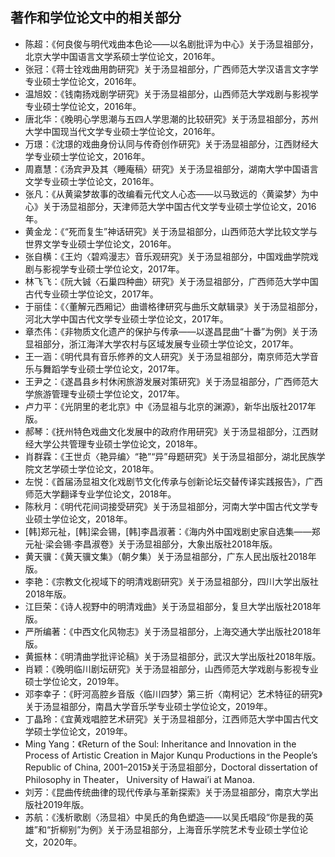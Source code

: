 ## 著作和学位论文中的相关部分
- 陈超：《何良俊与明代戏曲本色论——以名剧批评为中心》关于汤显祖部分，北京大学中国语言文学系硕士学位论文，2016年。
- 张冠：《蒋士铨戏曲用韵研究》关于汤显祖部分，广西师范大学汉语言文字学专业硕士学位论文，2016年。
- 温旭姣：《钱南扬戏剧学研究》关于汤显祖部分，山西师范大学戏剧与影视学专业硕士学位论文，2016年。
- 唐北华：《晚明心学思潮与五四人学思潮的比较研究》关于汤显祖部分，苏州大学中国现当代文学专业硕士学位论文，2016年。
- 万璟：《沈璟的戏曲身份认同与传奇创作研究》关于汤显祖部分，江西财经大学专业硕士学位论文，2016年。
- 周嘉慧：《汤宾尹及其〈睡庵稿〉研究》关于汤显祖部分，湖南大学中国语言文学专业硕士学位论文，2016年。
- 张凡：《从黄粱梦故事的改编看元代文人心态——以马致远的〈黄粱梦〉为中心》关于汤显祖部分，天津师范大学中国古代文学专业硕士学位论文，2016年。
- 黄金龙：《“死而复生”神话研究》关于汤显祖部分，山西师范大学比较文学与世界文学专业硕士学位论文，2016年。
- 张自横：《王灼〈碧鸡漫志〉音乐观研究》关于汤显祖部分，中国戏曲学院戏剧与影视学专业硕士学位论文，2017年。
- 林飞飞：《阮大铖〈石巢四种曲〉研究》关于汤显祖部分，广西师范大学中国古代专业硕士学位论文，2017年。
- 于丽佳：《〈董解元西厢记〉曲谱格律研究与曲乐文献辑录》关于汤显祖部分，河北大学中国古代文学专业硕士学位论文，2017年。
- 章杰伟：《非物质文化遗产的保护与传承——以遂昌昆曲“十番”为例》关于汤显祖部分，浙江海洋大学农村与区域发展专业硕士学位论文，2017年。
- 王一涵：《明代具有音乐修养的文人研究》关于汤显祖部分，南京师范大学音乐与舞蹈学专业硕士学位论文，2017年。
- 王尹之：《遂昌县乡村休闲旅游发展对策研究》关于汤显祖部分，广西师范大学旅游管理专业硕士学位论文，2017年。
- 卢力平：《光阴里的老北京》中《汤显祖与北京的渊源》，新华出版社2017年版。
- 郝琴：《抚州特色戏曲文化发展中的政府作用研究》关于汤显祖部分，江西财经大学公共管理专业硕士学位论文，2018年。
- 肖群霖：《王世贞〈艳异编〉“艳”“异”母题研究》关于汤显祖部分，湖北民族学院文艺学硕士学位论文，2018年。
- 左悦：《首届汤显祖文化戏剧节文化传承与创新论坛交替传译实践报告》，广西师范大学翻译专业学位论文，2018年。
- 陈秋月：《明代花间词接受研究》关于汤显祖部分，河南大学中国古代文学专业硕士学位论文，2018年。
- [韩]郑元祉，[韩]梁会锡，[韩]李昌淑著：《海内外中国戏剧史家自选集——郑元祉·梁会锡·李昌淑卷》关于汤显祖部分，大象出版社2018年版。
- 黄天骥：《黄天骥文集》（朝夕集）关于汤显祖部分，广东人民出版社2018年版。
- 李艳：《宗教文化视域下的明清戏剧研究》关于汤显祖部分，四川大学出版社2018年版。
- 江巨荣：《诗人视野中的明清戏曲》关于汤显祖部分，复旦大学出版社2018年版。
- 严所编著：《中西文化风物志》关于汤显祖部分，上海交通大学出版社2018年版。
- 黄振林：《明清曲学批评论稿》关于汤显祖部分，武汉大学出版社2018年版。
- 肖颖：《晚明临川剧坛研究》关于汤显祖部分，山西师范大学戏剧与影视专业硕士学位论文，2019年。
- 邓李幸子：《盱河高腔乡音版〈临川四梦〉第三折〈南柯记〉艺术特征的研究》关于汤显祖部分，南昌大学音乐学专业硕士学位论文，2019年。
- 丁晶玲：《宜黄戏唱腔艺术研究》关于汤显祖部分，江西师范大学中国古代文学硕士学位论文，2019年。
- Ming Yang：《Return of the Soul: Inheritance and Innovation in the Process of Artistic Creation in Major Kunqu Productions in the People’s Republic of China, 2001–2015》关于汤显祖部分，Doctoral dissertation of Philosophy in Theater， University of Hawai’i at Manoa.
- 刘芳：《昆曲传统曲律的现代传承与革新探索》关于汤显祖部分，南京大学出版社2019年版。
- 苏航：《浅析歌剧〈汤显祖〉中吴氏的角色塑造——以吴氏唱段“你是我的英雄”和“折柳别”为例》关于汤显祖部分，上海音乐学院艺术专业硕士学位论文，2020年。